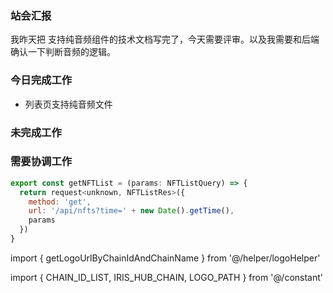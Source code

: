 ### 站会汇报

我昨天把 支持纯音频组件的技术文档写完了，今天需要评审。以及我需要和后端确认一下判断音频的逻辑。

### 今日完成工作

- 列表页支持纯音频文件


### 未完成工作



### 需要协调工作

```js
export const getNFTList = (params: NFTListQuery) => {
  return request<unknown, NFTListRes>({
    method: 'get',
    url: '/api/nfts?time=' + new Date().getTime(),
    params
  })
}
```

import { getLogoUrlByChainIdAndChainName } from '@/helper/logoHelper'

import { CHAIN_ID_LIST, IRIS_HUB_CHAIN, LOGO_PATH } from '@/constant'